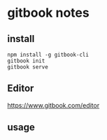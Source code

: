 # gitbook notes

## install
```
npm install -g gitbook-cli
gitbook init
gitbook serve
```

## Editor
https://www.gitbook.com/editor

## usage